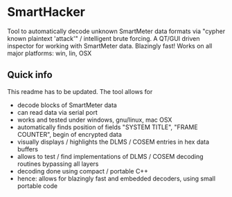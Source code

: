 # SmartHacker
Tool to automatically decode unknown SmartMeter data formats via "cypher known plaintext 'attack'" / intelligent brute forcing. A QT/GUI driven inspector for working with SmartMeter data. Blazingly fast! Works on all major platforms: win, lin, OSX

## Quick info

This readme has to be updated. The tool allows for
 - decode blocks of SmartMeter data
 - can read data via serial port
 - works and tested under windows, gnu/linux, mac OSX
 - automatically finds position of fields "SYSTEM TITLE", "FRAME COUNTER", begin of encrypted data
 - visually displays / highlights the DLMS / COSEM entries in hex data buffers
 - allows to test / find implementations of DLMS / COSEM decoding routines bypassing all layers
 - decoding done using compact / portable C++
 - hence: allows for blazingly fast and embedded decoders, using small portable code

